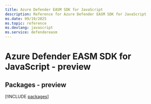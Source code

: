 ```yaml
---
title: Azure Defender EASM SDK for JavaScript
description: Reference for Azure Defender EASM SDK for JavaScript
ms.date: 09/19/2025
ms.topic: reference
ms.devlang: javascript
ms.service: defendereasm
---
```

# Azure Defender EASM SDK for JavaScript - preview
## Packages - preview
[!INCLUDE [packages](defender-easm-index.md)]